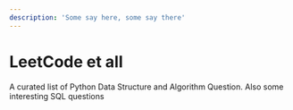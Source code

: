 ```yaml
---
description: 'Some say here, some say there'
---
```


# LeetCode et all

A curated list of Python Data Structure and Algorithm Question. Also some interesting SQL questions

```python
   
```

